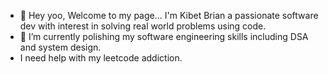 - 👋 Hey yoo, Welcome to my page... I'm Kibet Brian a passionate software dev with interest in solving real world problems using code.
- 🌱 I’m currently polishing my software engineering skills including DSA and system design.
- I need help with my leetcode addiction.

<!---
KibetBrian/KibetBrian is a ✨ special ✨ repository because its `README.md` (this file) appears on your GitHub profile.
You can click the Preview link to take a look at your changes.
--->

